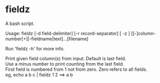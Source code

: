 # fieldz
A bash script.

Usage: fieldz [-d field-delimiter] [-r record-separator] [ -z ] [[-]column-number[+]|-fieldname|text]...[filename]
	
Run 'fieldz -h' for more info.
	
Print given field column(s) from input.  Default is last field.  	
Use a minus number to print counting from the last field.  	
First field is numbered from 1 not from zero.  Zero refers to all fields.	
eg, echo a b c | fieldz 1 2   ==> a b 


